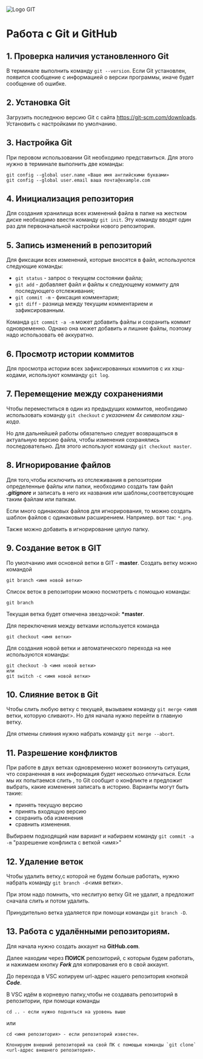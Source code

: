 ![Logo GIT](logoGIT.png)


# Работа с Git и GitHub

## 1. Проверка наличия установленного Git
В терминале выполнить команду `git --version`. Если Git  установлен, появится сообщение с информацией о версии программы, иначе будет сообщение об ошибке.

## 2. Установка Git
Загрузить последнюю версию Git с  сайта https://git-scm.com/downloads.
Установить с настройками по умолчанию.

## 3. Настройка Git
При перовом использовании Git необходимо представиться. Для этого нужно в терминале выполнить две команды:
```
git config --global user.name «Ваше имя английскими буквами»
git config --global user.email ваша почта@example.com
```
## 4. Инициализация репозитория
Для создания хранилища всех изменений файла в папке на жестком диске необходимо ввести команду `git init`. Эту команду вводят один раз для первоначальной настройки нового репозитория.

## 5. Запись изменений в репозиторий
Для фиксации всех изменений, которые вносятся в файл, используются следующие команды:

* `git status` - запрос о текущем состоянии файла; 
* `git add` - добавляет файл и файлы к следующему коммиту для последующего отслеживания;
* `git commit -m` - фиксация комментария;
* `git diff` - разница между текущим комментарием и зафиксированным.

Команда `git commit -a -m` может добавить файлы и сохранить коммит одновременно. Однако она может добавить и лишние файлы, поэтому надо использовать её аккуратно.

## 6. Просмотр истории коммитов
Для просмотра истории всех зафиксированных коммитов с их хэш-кодами, используют комманду `git log`.

## 7. Перемещение между сохранениями
Чтобы переместиться в один из предыдущих коммитов, необходимо использовать команду `git checkout` _с указанием 4х символом хэш-кода_. 

Но для дальнейшей работы обязательно следует возвращаться в актуальную версию файла, чтобы изменения сохранялись последовательно. Для этого используют команду `git checkout master`.

## 8. Игнорирование файлов

Для того,чтобы исключить из отслеживания в репозитории определенные файлы или папки, необходимо создать там файл ***.gitignore*** и записать в него их названия или шаблоны,соответсвующие таким файлам или папкам.

Если много одинаковых файлов для игнорирования, то можно создать шаблон файлов с одинаковым расширением. Например. вот так: `*.png`.

Также можно добавить в игнорирование целую папку.

## 9. Создание веток в GIT

По умолчанию имя основной ветки в  GIT - __master__. Создать ветку можно командой 
```
git branch <имя новой ветки>
```
Список веток в репозитории можно посмотреть с помощью команды:
```
git branch 
```
Текущая ветка будет отмечена звездочкой: **\*master**.

Для переключения между ветками используется команда 
```
git checkout <имя ветки>
```

Для создания новой ветки и автоматического перехода на нее используются команды:
```
git checkout -b <имя новой ветки>
или
git switch -c <имя новой ветки>
```

## 10. Слияние веток в Git

Чтобы слить любую ветку с текущей, вызываем команду `git merge` <имя ветки, которую сливают>.  Но для начала нужно перейти в главную ветку.

Для отмены слияния нужно набрать команду `git merge --abort`.

## 11. Разрешение конфликтов

При работе в двух ветках одновременно может возникнуть ситуация, что сохраненная в них информация будет несколько отличаться. Если мы их попытаемся слить , то Git сообщит о конфликте и предложит выбрать, какие изменения записать в историю. Варианты могут быть такие:
* принять текущую версию
* принять входящую версию
* сохранить оба изменения
* сравнить изменения.

Выбираем подходящий нам вариант и набираем команду `git commit -a -m` "разрешение конфликта c веткой <имя>"

## 12. Удаление веток

Чтобы удалить ветку,с которой не будем больше работать, нужно набрать команду `git branch -d`<имя ветки>.

При этом надо помнить, что неслитую ветку Git не удалит, а предложит сначала слить и потом удалить. 

Принудительно ветка удаляется при помощи команды `git branch -D`.

## 13. Работа с удалёнными репозиториям.

Для начала нужно создать аккаунт на **GitHub.com**.

Далее находим через **ПОИСК** репозиторий, с которым будем работать, и нажимаем кнопку  __*Fork*__ для копирования его в свой аккаунт.

До перехода в VSC копируем url-адрес нашего репозитория кнопкой __*Code*__.

В  VSC идём в корневую папку,чтобы не создавать репозиторий в репозитории, при помощи команды
```
cd .. - если нужно подняться на уровень выше 
```
или
```
cd <имя репозитория> - если репозиторий известен.

Клонируем внешний репозиторий на свой ПК с помощью команды `git clone` <url-адрес внешнего репозитория>. 